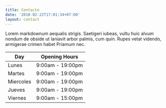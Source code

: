 ```yaml
---
title: Contacto
date: '2018-02-22T17:01:34+07:00'
layout: contact
---
```


Lorem markdownum aequalis strigis. Saetigeri iubeas, vultu huic alvum nondum de obside ut laniavit arbor palmis, cum quin. Rupes vetat videndo, armigerae crimen habet Priamum nec.

| Day       | Opening Hours   |
| --------- | --------------- |
| Lunes     | 9:00am - 19:00pm |
| Martes    | 9:00am - 19:00pm |
| Miercoles | 9:00am - 19:00pm |
| Jueves    | 9:00am - 19:00pm |
| Viernes   | 9:00am - 15:00pm  |
